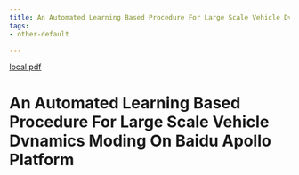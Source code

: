 ```yaml
---
title: An Automated Learning Based Procedure For Large Scale Vehicle Dvnamics Moding On Baidu Apollo Platform
tags:
- other-default

---
```


[local pdf](../../../pdfs/an-automated-learning-based-procedure-for-large-scale-vehicle-dvnamics-moding-on-baidu-apollo-platform.pdf)

# An Automated Learning Based Procedure For Large Scale Vehicle Dvnamics Moding On Baidu Apollo Platform
